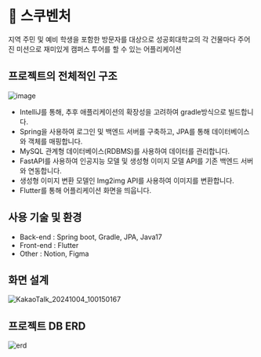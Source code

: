 # 🏫 스쿠벤처
지역 주민 및 예비 학생을 포함한 방문자를 대상으로 성공회대학교의 각 건물마다 주어진 미션으로 재미있게 캠퍼스 투어를 할 수 있는 어플리케이션

## 프로젝트의 전체적인 구조
![image](https://github.com/user-attachments/assets/0ba2e3a0-1623-4f48-ad9d-b8ebb6387ec9)
- IntelliJ를 통해, 추후 애플리케이션의 확장성을 고려하여 gradle방식으로 빌드합니다.
- Spring을 사용하여 로그인 및 백엔드 서버를 구축하고, JPA를 통해 데이터베이스와 객체를 매핑합니다.
- MySQL 관계형 데이터베이스(RDBMS)를 사용하여 데이터를 관리합니다.
- FastAPI를 사용하여 인공지능 모델 및 생성형 이미지 모델 API를 기존 백엔드 서버와 연동합니다.
- 생성형 이미지 변환 모델인 Img2img API를 사용하여 이미지를 변환합니다.
- Flutter를 통해 어플리케이션 화면을 띄웁니다.

## 사용 기술 및 환경
- Back-end : Spring boot, Gradle, JPA, Java17
- Front-end : Flutter
- Other : Notion, Figma

## 화면 설계
![KakaoTalk_20241004_100150167](https://github.com/user-attachments/assets/a2334004-aff1-4d9e-bdf5-410b8198c5e9)

## 프로젝트 DB ERD
![erd](https://github.com/user-attachments/assets/f77087d9-097c-486f-9372-885e44e4f03d)
